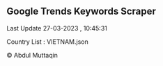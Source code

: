 

## Google Trends Keywords Scraper 
 
Last Update 27-03-2023 , 10:45:31

Country List :
VIETNAM.json



© Abdul Muttaqin 
